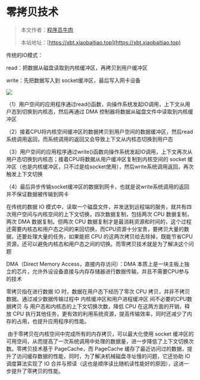 # **零拷贝技术**

> 本文作者：[程序员牛肉](https://github.com/luoye6)
>
> 本站地址：[https://xbt.xiaobaitiao.top](https://xbt.xiaobaitiao.top)

传统的IO模式：

read：把数据从磁盘读取到内核缓冲区，再拷贝到用户缓冲区

write：先把数据写入到 socket缓冲区，最后写入网卡设备

![](https://pic.yupi.icu/5563/202506251037798.png)



 （1）用户空间的应用程序通过read()函数，向操作系统发起IO调用，上下文从用户态到切换到内核态，然后再通过 DMA 控制器将数据从磁盘文件中读取到内核缓冲区

（2）接着CPU将内核空间缓冲区的数据拷贝到用户空间的数据缓冲区，然后read系统调用返回，而系统调用的返回又会导致上下文从内核态切换到用户态

（3）用户空间的应用程序通过write()函数向操作系统发起IO调用，上下文再次从用户态切换到内核态；接着CPU将数据从用户缓冲区复制到内核空间的 socket 缓冲区（也是内核缓冲区，只不过是给socket使用），然后write系统调用返回，再次触发上下文切换

（4）最后异步传输socket缓冲区的数据到网卡，也就是说write系统调用的返回并不保证数据被传输到网卡

 在传统的数据 IO 模式中，读取一个磁盘文件，并发送到远程端的服务，就共有四次用户空间与内核空间的上下文切换，四次数据复制，包括两次 CPU 数据复制，两次 DMA 数据复制。但两次 CPU 数据复制才是最消耗资源和时间的，这个过程还需要内核态和用户态之间的来回切换，而CPU资源十分宝贵，要拷贝大量的数据，还要处理大量的任务，如果能把 CPU 的这两次拷贝给去除掉，既能节省CPU资源，还可以避免内核态和用户态之间的切换。而零拷贝技术就是为了解决这个问题



DMA（Direct Memory Access，直接内存访问）：DMA 本质上是一块主板上独立的芯片，允许外设设备直接与内存存储器进行数据传输，并且不需要CPU参与的技术

零拷贝指在进行数据 IO 时，数据在用户态下经历了零次 CPU 拷贝，并非不拷贝数据。通过减少数据传输过程中 内核缓冲区和用户进程缓冲区 间不必要的CPU数据拷贝 与 用户态和内核态的上下文切换次数，降低 CPU 在这两方面的开销，释放 CPU 执行其他任务，更有效的利用系统资源，提高传输效率，同时还减少了内存的占用，也提升应用程序的性能。

​        由于零拷贝在内核空间中完成所有的内存拷贝，可以最大化使用 socket 缓冲区的可用空间，从而提高了一次系统调用中处理的数据量，进一步降低了上下文切换次数。零拷贝技术基于 PageCache，而 PageCache 缓存了最近访问过的数据，提升了访问缓存数据的性能，同时，为了解决机械磁盘寻址慢的问题，它还协助 IO 调度算法实现了 IO 合并与预读（这也是顺序读比随机读性能好的原因），这进一步提升了零拷贝的性能。